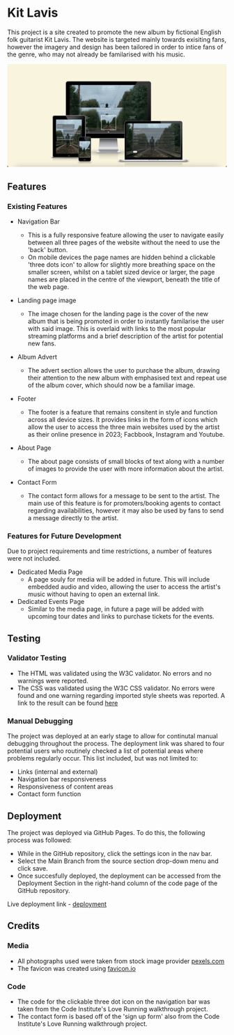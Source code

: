 # Kit Lavis

This project is a site created to promote the new album by fictional English folk guitarist Kit Lavis. The website is targeted mainly towards exisiting fans, however the imagery and design has been tailored in order to intice fans of the genre, who may not already be familarised with his music.

![Am I Responsive Mockup](assets/images/kit-lavis-am-i-responsive-readme.webp)

## Features

### Existing Features

- Navigation Bar
  - This is a fully responsive feature allowing the user to navigate easily between all three pages of the website without the need to use the 'back' button.
  - On mobile devices the page names are hidden behind a clickable 'three dots icon' to allow for slightly more breathing space on the smaller screen, whilst on a tablet sized device or larger, the page names are placed in the centre of the viewport, beneath the title of the web page.

- Landing page image
  - The image chosen for the landing page is the cover of the new album that is being promoted in order to instantly familarise the user with said image. This is overlaid with links to the most popular streaming platforms and a brief description of the artist for potential new fans.

- Album Advert
  - The advert section allows the user to purchase the album, drawing their attention to the new album with emphasised text and repeat use of the album cover, which should now be a familiar image.

- Footer
  - The footer is a feature that remains consitent in style and function across all device sizes. It provides links in the form of icons which allow the user to access the three main websites used by the artist as their online presence in 2023; Facbbook, Instagram and Youtube.

- About Page
  - The about page consists of small blocks of text along with a number of images to provide the user with more information about the artist.

- Contact Form
  - The contact form allows for a message to be sent to the artist. The main use of this feature is for promoters/booking agents to contact regarding availabilities, however it may also be used by fans to send a message directly to the artist.

### Features for Future Development

Due to project requirements and time restrictions, a number of features were not included.
- Dedicated Media Page
  - A page souly for media will be added in future. This will include embedded audio and video, allowing the user to access the artist's music without having to open an external link.
- Dedicated Events Page
  - Similar to the media page, in future a page will be added with upcoming tour dates and links to purchase tickets for the events.

## Testing

### Validator Testing

- The HTML was validated using the W3C validator. No errors and no warnings were reported.
- The CSS was validated using the W3C CSS validator. No errors were found and one warning regarding imported style sheets was reported. A link to the result can be found [here](http://jigsaw.w3.org/css-validator/validator$link)

### Manual Debugging

The project was deployed at an early stage to allow for continutal manual debugging throughout the process. The deployment link was shared to four potential users who routinely checked a list of potential areas where problems regularly occur. This list included, but was not limited to:
- Links (internal and external)
- Navigation bar responsiveness
- Responsiveness of content areas
- Contact form function

## Deployment

The project was deployed via GitHub Pages. To do this, the following process was followed:
- While in the GitHub repository, click the settings icon in the nav bar.
- Select the Main Branch from the source section drop-down menu and click save.
- Once succesfully deployed, the deployment can be accessed from the Deployment Section in the right-hand column of the code page of the GitHub repository.

Live deployment link - [deployment](https://kitlavis.github.io/ci-pp1-band-website/)

## Credits

### Media

- All photographs used were taken from stock image provider [pexels.com](https://www.pexels.com)
- The favicon was created using [favicon.io](https://www.favicon.io)

### Code

- The code for the clickable three dot icon on the navigation bar was taken from the Code Institute's Love Running walkthrough project.
- The contact form is based off of the 'sign up form' also from the Code Institute's Love Running walkthrough project.
